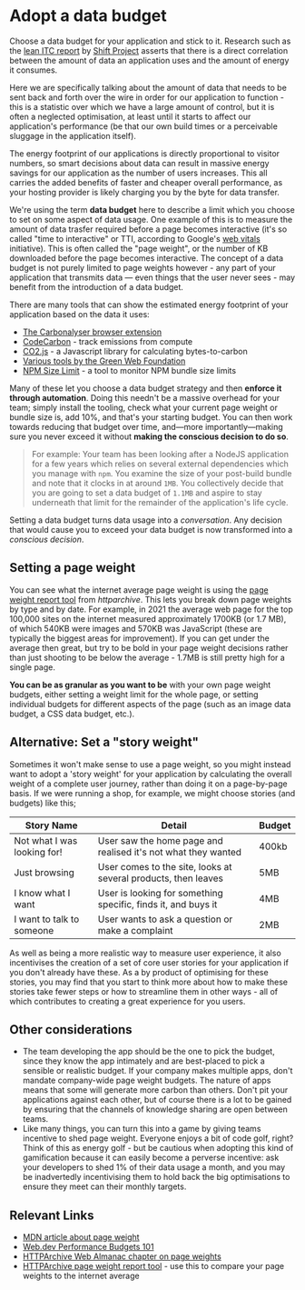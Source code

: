 # Adopt a data budget

Choose a data budget for your application and stick to it. Research such as the [lean ITC report](https://theshiftproject.org/wp-content/uploads/2019/03/Lean-ICT-Report_The-Shift-Project_2019.pdf) by [Shift Project](https://theshiftproject.org/en/home/) asserts that there is a direct correlation between the amount of data an application uses and the amount of energy it consumes.

Here we are specifically talking about the amount of data that needs to be sent back and forth over the wire in order for our application to function - this is a statistic over which we have a large amount of control, but it is often a neglected optimisation, at least until it starts to affect our application's performance (be that our own build times or a perceivable sluggage in the application itself).

The energy footprint of our applications is directly proportional to visitor numbers, so smart decisions about data can result in massive energy savings for our application as the number of users increases. This all carries the added benefits of faster and cheaper overall performance, as your hosting provider is likely charging you by the byte for data transfer.

We're using the term **data budget** here to describe a limit which you choose to set on some aspect of data usage. One example of this is to measure the amount of data trasfer required before a page becomes interactive (it's so called "time to interactive" or TTI, according to Google's [web vitals](https://web.dev/vitals/) initiative). This is often called the "page weight", or the number of KB downloaded before the page becomes interactive. The concept of a data budget is not purely limited to page weights however - any part of your application that transmits data — even things that the user never sees - may benefit from the introduction of a data budget.

There are many tools that can show the estimated energy footprint of your application based on the data it uses:

- [The Carbonalyser browser extension](https://theshiftproject.org/en/carbonalyser-browser-extension/)
- [CodeCarbon](https://github.com/mlco2/codecarbon) - track emissions from compute
- [CO2.js](https://github.com/thegreenwebfoundation/co2.js) - a Javascript library for calculating bytes-to-carbon
- [Various tools by the Green Web Foundation](https://github.com/thegreenwebfoundation)
- [NPM Size Limit](https://github.com/ai/size-limit/) - a tool to monitor NPM bundle size limits

Many of these let you choose a data budget strategy and then **enforce it through automation**. Doing this needn't be a massive overhead for your team; simply install the tooling, check what your current page weight or bundle size is, add 10%, and that's your starting budget. You can then work towards reducing that budget over time, and—more importantly—making sure you never exceed it without **making the conscious decision to do so**.

> For example: Your team has been looking after a NodeJS application for a few years which relies on several external dependencies which you manage with `npm`. You examine the size of your post-build bundle and note that it clocks in at around `1MB`. You collectively decide that you are going to set a data budget of `1.1MB` and aspire to stay underneath that limit for the remainder of the application's life cycle.

Setting a data budget turns data usage into a _conversation_. Any decision that would cause you to exceed your data budget is now transformed into a _conscious decision_.

## Setting a page weight

You can see what the internet average page weight is using the [page weight report tool](https://httparchive.org/reports/page-weight) from _httparchive_. This lets you break down page weights by type and by date. For example, in 2021 the average web page for the top 100,000 sites on the internet measured approximately 1700KB (or 1.7 MB), of which 540KB were images and 570KB was JavaScript (these are typically the biggest areas for improvement). If you can get under the average then great, but try to be bold in your page weight decisions rather than just shooting to be below the average - 1.7MB is still pretty high for a single page.

**You can be as granular as you want to be** with your own page weight budgets, either setting a weight limit for the whole page, or setting individual budgets for different aspects of the page (such as an image data budget, a CSS data budget, etc.).

## Alternative: Set a "story weight"

Sometimes it won't make sense to use a page weight, so you might instead want to adopt a 'story weight' for your application by calculating the overall weight of a complete user journey, rather than doing it on a page-by-page basis. If we were running a shop, for example, we might choose stories (and budgets) like this;

| Story Name                  | Detail                                                         | Budget |
| --------------------------- | -------------------------------------------------------------- | ------ |
| Not what I was looking for! | User saw the home page and realised it's not what they wanted  | 400kb  |
| Just browsing               | User comes to the site, looks at several products, then leaves | 5MB    |
| I know what I want          | User is looking for something specific, finds it, and buys it  | 4MB    |
| I want to talk to someone   | User wants to ask a question or make a complaint               | 2MB    |

As well as being a more realistic way to measure user experience, it also incentivises the creation of a set of core user stories for your application if you don't already have these. As a by product of optimising for these stories, you may find that you start to think more about how to make these stories take fewer steps or how to streamline them in other ways - all of which contributes to creating a great experience for you users.

## Other considerations

- The team developing the app should be the one to pick the budget, since they know the app intimately and are best-placed to pick a sensible or realistic budget. If your company makes multiple apps, don't mandate company-wide page weight budgets. The nature of apps means that some will generate more carbon than others. Don't pit your applications against each other, but of course there is a lot to be gained by ensuring that the channels of knowledge sharing are open between teams.
- Like many things, you can turn this into a game by giving teams incentive to shed page weight. Everyone enjoys a bit of code golf, right? Think of this as energy golf - but be cautious when adopting this kind of gamification because it can easily become a perverse incentive: ask your developers to shed 1% of their data usage a month, and you may be inadvertedly incentivising them to hold back the big optimisations to ensure they meet can their monthly targets.

## Relevant Links

- [MDN article about page weight](https://developer.mozilla.org/en-US/docs/Learn/HTML/Howto/Author_fast-loading_HTML_pages)
- [Web.dev Performance Budgets 101](https://web.dev/performance-budgets-101/)
- [HTTPArchive Web Almanac chapter on page weights](https://almanac.httparchive.org/en/2020/page-weight#page-weight)
- [HTTPArchive page weight report tool](https://httparchive.org/reports/page-weight) - use this to compare your page weights to the internet average
